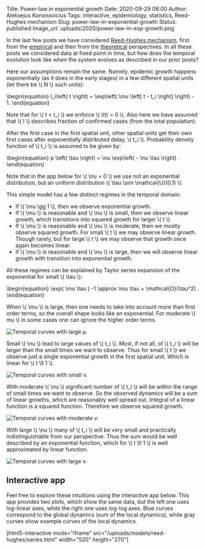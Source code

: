 Title: Power-law in exponential growth
Date: 2020-09-29 08:00
Author: Aleksejus Kononovicius
Tags: interactive, epidemiology, statistics, Reed-Hughes mechanism
Slug: power-law-in-exponential-growth
Status: published
Image_url: uploads/2020/power-law-in-exp-growth.png

In the last few posts we have considered
[Reed-Hughes mechanism](/tag/reed-hughes-mechanism/), first from the
[empirical]({filename}/articles/2020/covid-19-spatial-growth.md) and then
from the [theoretical]({filename}/articles/2020/reed-hughes-mechanism.md)
perspectives. In all these posts we considered data at fixed point in time,
but how does the temporal evolution look like when the system evolves as
described in our prior posts?<!--more-->

Here our assumptions remain the same. Namely, epidemic growth happens
exponentially (as it does in the early stages) in a few different spatial units
(let there be \\\( N \\\) such units):

\begin{equation}
    I\_i\left( t \right) = \exp\left( \mu \left[ t - t\_i \right] \right) - 1.
\end{equation}

Note that for \\\( t < t\_i \\\) we enforce \\\( I(t) = 0 \\\). Also here we
have assumed that \\\( I \\\) describes fraction of confirmed cases (from the
total population).

After the first case in the first spatial unit, other spatial units get their
own first cases after exponentially distributed delay, \\\( t\_i \\\).
Probability density function of \\\( t\_i \\\) is assumed to be given by:

\begin{equation}
    p \left( \tau \right) = \nu \exp\left( - \nu \tau \right) .
\end{equation}

Note that in the app below for \\\( \nu = 0 \\\) we use not an exponential
distribution, but an uniform distribution \\\( \tau \sim \mathcal{U}(0,1) \\\).

This simple model has a few distinct regimes in the temporal domain:

* If \\\( \mu \gg 1 \\\), then we observe exponential growth.
* If \\\( \mu \\\) is reasonable and \\\( \nu \\\) is small, then we observe
linear growth, which transitions into squared growth for larger \\\( t \\\).
* If \\\( \mu \\\) is reasonable and \\\( \nu \\\) is moderate, then we mostly
observe squared growth. For small \\\( t \\\) we may observe linear growth.
Though rarely, but for large \\\( t \\\) we may observe that growth once again
becomes linear.
* If \\\( \mu \\\) is reasonable and \\\( \nu \\\) is large, then we will
observe linear growth with transition into exponential growth.

All these regimes can be explained by Taylor series expansion of the
exponential for small \\\( \tau \\\):

\begin{equation}
    \exp( \mu \tau ) -1 \approx \mu \tau + \mathcal{O}(\tau^2) .
\end{equation}

When \\\( \mu \\\) is large, then one needs to take into account more than
first order terms, so the overall shape looks like an exponential. For moderate
\\\( mu \\\) in some cases one can ignore the higher order terms.

![Temporal curves with large μ.]({static}/uploads/2020/power-law-in-exp-growth-1.png "Temporal curves with large μ.")

Small \\\( \nu \\\) lead to large values of \\\( t\_i \\\). Most, if not all, of
\\\( t\_i \\\) will be larger than the small times we want to observe. Thus for
small \\\( t \\\) we observe just a single exponential growth in the first
spatial unit. Which is linear for \\\( t \ll 1 \\).

![Temporal curves with small ν.]({static}/uploads/2020/power-law-in-exp-growth-2.png "Temporal curves with small ν.")

With moderate \\\( \nu \\\) significant number of \\\( t\_i \\\) will be within
the range of small times we want to observe. So the observed dynamics will be a
sum of linear growths, which are reasonably well spread out. Integral of a
linear function is a squared function. Therefore we observe squared growth.

![Temporal curves with moderate ν.]({static}/uploads/2020/power-law-in-exp-growth.png "Temporal curves with moderate ν.")

With large \\\( \nu \\\) many of \\\( t\_i \\\) will be very small and
practically indistinguishable from our perspective. Thus the sum would be well
described by an exponential function, which for \\\( t \ll 1 \\\) is well
approximated by linear function.

![Temporal curves with large ν.]({static}/uploads/2020/power-law-in-exp-growth-3.png "Temporal curves with large ν.")

## Interactive app

Feel free to explore these intuitions using the interactive app below. This app
provides two plots, which show the same data, but the left one uses log-linear
axes, while the right one uses log-log axes. Blue curves correspond to the
global dynamics (sum of the local dynamics), while gray curves show example
curves of the local dynamics.

[html5-interactive mode="iframe"
src="/uploads/models/reed-hughes/series.html" width="520" height="270"]
